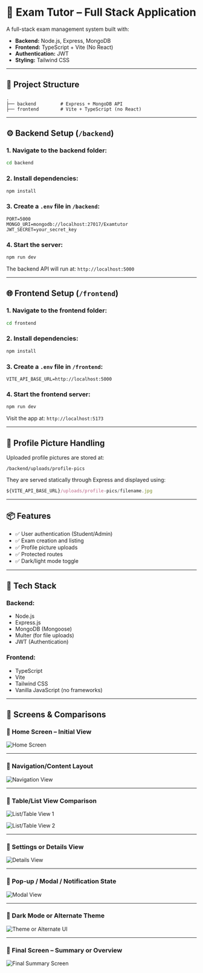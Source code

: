 
# 🧠 Exam Tutor – Full Stack Application

A full-stack exam management system built with:

- **Backend:** Node.js, Express, MongoDB
- **Frontend:** TypeScript + Vite (No React)
- **Authentication:** JWT
- **Styling:** Tailwind CSS

---

## 📁 Project Structure

```
.
├── backend         # Express + MongoDB API
├── frontend        # Vite + TypeScript (no React)
```

---

## ⚙️ Backend Setup (`/backend`)

### 1. Navigate to the backend folder:

```bash
cd backend
```

### 2. Install dependencies:

```bash
npm install
```

### 3. Create a `.env` file in `/backend`:

```env
PORT=5000
MONGO_URI=mongodb://localhost:27017/Examtutor
JWT_SECRET=your_secret_key
```

### 4. Start the server:

```bash
npm run dev
```

The backend API will run at: `http://localhost:5000`

---

## 🌐 Frontend Setup (`/frontend`)

### 1. Navigate to the frontend folder:

```bash
cd frontend
```

### 2. Install dependencies:

```bash
npm install
```

### 3. Create a `.env` file in `/frontend`:

```env
VITE_API_BASE_URL=http://localhost:5000
```

### 4. Start the frontend server:

```bash
npm run dev
```

Visit the app at: `http://localhost:5173`

---

## 📸 Profile Picture Handling

Uploaded profile pictures are stored at:

```
/backend/uploads/profile-pics
```

They are served statically through Express and displayed using:

```ts
${VITE_API_BASE_URL}/uploads/profile-pics/filename.jpg
```

---

## 📦 Features

- ✅ User authentication (Student/Admin)
- ✅ Exam creation and listing
- ✅ Profile picture uploads
- ✅ Protected routes
- ✅ Dark/light mode toggle

---

## 🧪 Tech Stack

### Backend:

- Node.js
- Express.js
- MongoDB (Mongoose)
- Multer (for file uploads)
- JWT (Authentication)

### Frontend:

- TypeScript
- Vite
- Tailwind CSS
- Vanilla JavaScript (no frameworks)

---

## 📸 Screens & Comparisons

### 🔹 Home Screen – Initial View

![Home Screen](./screenshots/9bd7358b-a2c0-4786-9c63-72e79e2f2ae2.png)

---

### 🔹 Navigation/Content Layout

![Navigation View](./screenshots/09913b7e-5f1b-47c3-98e5-33621cc66070.png)

---

### 🔹 Table/List View Comparison

![List/Table View 1](./screenshots/0c06cb1d-9e3d-4485-a846-f2e48a5c792b.png)

![List/Table View 2](./screenshots/4bbb07e8-f693-41c0-8970-3566b6547001.png)

---

### 🔹 Settings or Details View

![Details View](./screenshots/741dac13-405d-454c-b6fe-ac0aa87ad91f.png)

---

### 🔹 Pop-up / Modal / Notification State

![Modal View](./screenshots/5d8e1474-34f9-4dc3-bcc9-19c2f95c1789.png)

---

### 🔹 Dark Mode or Alternate Theme

![Theme or Alternate UI](./screenshots/4c35ee07-12fb-4b86-8b4c-ea1402f825dd.png)

---

### 🔹 Final Screen – Summary or Overview

![Final Summary Screen](./screenshots/e6262b28-9b60-43ff-ae1e-fb7555fafcd6.png)

